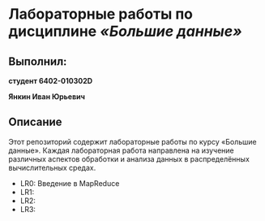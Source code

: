 # Лабораторные работы по дисциплине *«Большие данные»*

## Выполнил:

**студент 6402-010302D**

**Янкин Иван Юрьевич**

## Описание
Этот репозиторий содержит лабораторные работы по курсу «Большие данные». Каждая лабораторная работа направлена на изучение различных аспектов обработки и анализа данных в распределённых вычислительных средах.

- LR0: Введение в MapReduce
- LR1:
- LR2:
- LR3: